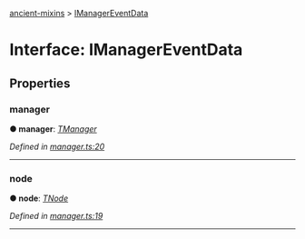 [ancient-mixins](../README.md) > [IManagerEventData](../interfaces/imanagereventdata.md)



# Interface: IManagerEventData


## Properties
<a id="manager"></a>

###  manager

**●  manager**:  *[TManager](../#tmanager)* 

*Defined in [manager.ts:20](https://github.com/AncientSouls/Mixins/blob/5a3ea7e/src/lib/manager.ts#L20)*





___

<a id="node"></a>

###  node

**●  node**:  *[TNode](../#tnode)* 

*Defined in [manager.ts:19](https://github.com/AncientSouls/Mixins/blob/5a3ea7e/src/lib/manager.ts#L19)*





___


